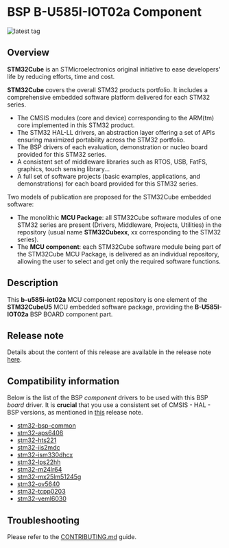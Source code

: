 # BSP B-U585I-IOT02a Component

![latest tag](https://img.shields.io/github/v/tag/STMicroelectronics/b-u585i-iot02a.svg?color=brightgreen)

## Overview

**STM32Cube** is an STMicroelectronics original initiative to ease developers' life by reducing efforts, time and cost.

**STM32Cube** covers the overall STM32 products portfolio. It includes a comprehensive embedded software platform delivered for each STM32 series.
   * The CMSIS modules (core and device) corresponding to the ARM(tm) core implemented in this STM32 product.
   * The STM32 HAL-LL drivers, an abstraction layer offering a set of APIs ensuring maximized portability across the STM32 portfolio.
   * The BSP drivers of each evaluation, demonstration or nucleo board provided for this STM32 series.
   * A consistent set of middleware libraries such as RTOS, USB, FatFS, graphics, touch sensing library...
   * A full set of software projects (basic examples, applications, and demonstrations) for each board provided for this STM32 series.

Two models of publication are proposed for the STM32Cube embedded software:
   * The monolithic **MCU Package**: all STM32Cube software modules of one STM32 series are present (Drivers, Middleware, Projects, Utilities) in the repository (usual name **STM32Cubexx**, xx corresponding to the STM32 series).
   * The **MCU component**: each STM32Cube software module being part of the STM32Cube MCU Package, is delivered as an individual repository, allowing the user to select and get only the required software functions.

## Description

This **b-u585i-iot02a** MCU component repository is one element of the **STM32CubeU5** MCU embedded software package, providing the **B-U585I-IOT02a** BSP BOARD component part.

## Release note

Details about the content of this release are available in the release note [here](https://htmlpreview.github.io/?https://github.com/STMicroelectronics/b-u585i-iot02a/blob/main/Release_Notes.html).

## Compatibility information

Below is the list of the BSP *component* drivers to be used with this BSP *board* driver. It is **crucial** that you use a consistent set of CMSIS - HAL - BSP versions, as mentioned in [this](https://htmlpreview.github.io/?https://github.com/STMicroelectronics/STM32CubeU5/blob/master/Release_Notes.html) release note.

* [stm32-bsp-common](https://github.com/STMicroelectronics/stm32-bsp-common)
* [stm32-aps6408](https://github.com/STMicroelectronics/stm32-aps6408)
* [stm32-hts221](https://github.com/STMicroelectronics/stm32-hts221)
* [stm32-iis2mdc](https://github.com/STMicroelectronics/stm32-iis2mdc)
* [stm32-ism330dhcx](https://github.com/STMicroelectronics/stm32-ism330dhcx)
* [stm32-lps22hh](https://github.com/STMicroelectronics/stm32-lps22hh)
* [stm32-m24lr64](https://github.com/STMicroelectronics/stm32-m24lr64)
* [stm32-mx25lm51245g](https://github.com/STMicroelectronics/stm32-mx25lm51245g)
* [stm32-ov5640](https://github.com/STMicroelectronics/stm32-ov5640)
* [stm32-tcpp0203](https://github.com/STMicroelectronics/stm32-tcpp0203)
* [stm32-veml6030](https://github.com/STMicroelectronics/stm32-veml6030)

## Troubleshooting

Please refer to the [CONTRIBUTING.md](CONTRIBUTING.md) guide.
